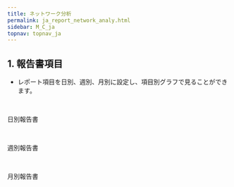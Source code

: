 ```yaml
---
title: ネットワーク分析
permalink: ja_report_network_analy.html
sidebar: M_C_ja
topnav: topnav_ja
---
```


## 1. 報告書項目
- レポート項目を日別、週別、月別に設定し、項目別グラフで見ることができます。

<br />

日別報告書
<!-- [![image](/docs/images/Manual/common/report/network/1.png){: width="800" }](/docs/images/Manual/common/report/network/1.png){: target="_blank"}--> 

<br />

週別報告書
<!-- [![image](/docs/images/Manual/common/report/network/2.png){: width="800" }](/docs/images/Manual/common/report/network/2.png){: target="_blank"}--> 

<br />

月別報告書
<!-- [![image](/docs/images/Manual/common/report/network/3.png){: width="800" }](/docs/images/Manual/common/report/network/3.png){: target="_blank"}--> 


